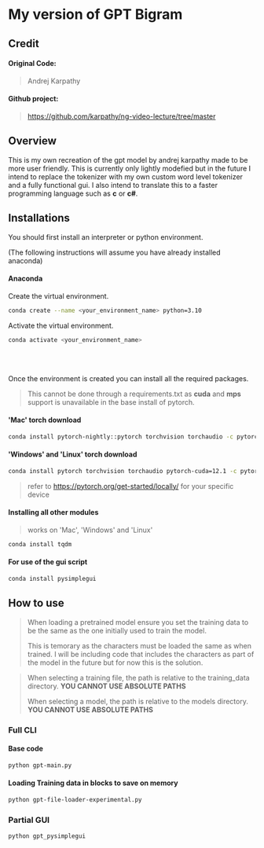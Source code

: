 # My version of GPT Bigram

## Credit
#### Original Code:
> Andrej Karpathy

#### Github project: 
> https://github.com/karpathy/ng-video-lecture/tree/master

## Overview
This is my own recreation of the gpt model by andrej karpathy made to be more user friendly. This is currently only lightly modefied but in the future I intend to replace the tokenizer with my own custom word level tokenizer and a fully functional gui. I also intend to translate this to a faster programming language such as __c__ or __c#__. 

## Installations
You should first install an interpreter or python environment.

(The following instructions will assume you have already installed anaconda)

#### __Anaconda__
Create the virtual environment. 
```bash
conda create --name <your_environment_name> python=3.10
```

Activate the virtual environment. 
```bash
conda activate <your_environment_name>
```
<br>
<br>

Once the environment is created you can install all the required packages.
> This cannot be done through a requirements.txt as __cuda__ and __mps__ support is unavailable in the base install of pytorch.

#### __'Mac' torch download__
```bash
conda install pytorch-nightly::pytorch torchvision torchaudio -c pytorch-nightly
```

#### __'Windows' and 'Linux' torch download__
```bash
conda install pytorch torchvision torchaudio pytorch-cuda=12.1 -c pytorch-nightly -c nvidia
```
> refer to https://pytorch.org/get-started/locally/ for your specific device
#### __Installing all other modules__
> works on 'Mac', 'Windows' and 'Linux'
```bash
conda install tqdm
```
#### __For use of the gui script__
```bash
conda install pysimplegui
```

## How to use
> When loading a pretrained model ensure you set the training data to be the same as the one initially used to train the model. 
> 
> 
> This is temorary as the characters must be loaded the same as when trained. I will be including code that includes the characters as part of the model in the future but for now this is the solution.


> When selecting a training file, the path is relative to the training_data directory. __YOU CANNOT USE ABSOLUTE PATHS__
> 
> 
> When selecting a model, the path is relative to the models directory. __YOU CANNOT USE ABSOLUTE PATHS__

### Full CLI
#### Base code
```bash
python gpt-main.py
```
#### Loading Training data in blocks to save on memory
```bash
python gpt-file-loader-experimental.py
```

### Partial GUI
```bash
python gpt_pysimplegui
```
